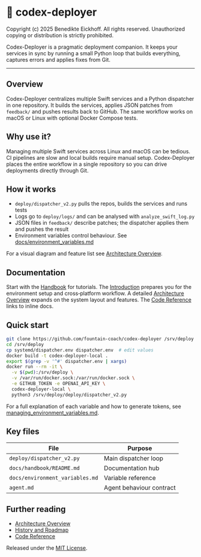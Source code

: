 # 🧠 codex-deployer

Copyright (c) 2025 Benedikte Eickhoff. All rights reserved.
Unauthorized copying or distribution is strictly prohibited.


Codex-Deployer is a pragmatic deployment companion. It keeps your services in sync by running a small Python loop that builds everything, captures errors and applies fixes from Git.

---

## Overview

Codex-Deployer centralizes multiple Swift services and a Python dispatcher in one repository. It builds the services, applies JSON patches from `feedback/` and pushes results back to GitHub. The same workflow works on macOS or Linux with optional Docker Compose tests.

## Why use it?
Managing multiple Swift services across Linux and macOS can be tedious. CI pipelines are slow and local builds require manual setup. Codex-Deployer places the entire workflow in a single repository so you can drive deployments directly through Git.

## How it works
- `deploy/dispatcher_v2.py` pulls the repos, builds the services and runs tests
- Logs go to `deploy/logs/` and can be analysed with `analyze_swift_log.py`
- JSON files in `feedback/` describe patches; the dispatcher applies them and pushes the result
- Environment variables control behaviour. See [docs/environment_variables.md](docs/environment_variables.md)

For a visual diagram and feature list see [Architecture Overview](docs/handbook/architecture.md).

## Documentation
Start with the [Handbook](docs/handbook/README.md) for tutorials. The [Introduction](docs/handbook/introduction.md) prepares you for the environment setup and cross‑platform workflow. A detailed [Architecture Overview](docs/handbook/architecture.md) expands on the system layout and features. The [Code Reference](docs/handbook/code_reference.md) links to inline docs.

## Quick start
```bash
git clone https://github.com/fountain-coach/codex-deployer /srv/deploy
cd /srv/deploy
cp systemd/dispatcher.env dispatcher.env  # edit values
docker build -t codex-deployer-local .
export $(grep -v '^#' dispatcher.env | xargs)
docker run --rm -it \
  -v $(pwd):/srv/deploy \
  -v /var/run/docker.sock:/var/run/docker.sock \
  -e GITHUB_TOKEN -e OPENAI_API_KEY \
  codex-deployer-local \
  python3 /srv/deploy/deploy/dispatcher_v2.py
```
For a full explanation of each variable and how to generate tokens, see [managing_environment_variables.md](docs/managing_environment_variables.md).

## Key files
| File | Purpose |
| --- | --- |
| `deploy/dispatcher_v2.py` | Main dispatcher loop |
| `docs/handbook/README.md` | Documentation hub |
| `docs/environment_variables.md` | Variable reference |
| `agent.md` | Agent behaviour contract |

## Further reading
- [Architecture Overview](docs/handbook/architecture.md)
- [History and Roadmap](docs/handbook/history.md)
- [Code Reference](docs/handbook/code_reference.md)


Released under the [MIT License](LICENSE).
